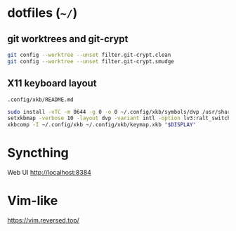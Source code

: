 # dotfiles (`~/`)

## git worktrees and git-crypt

```sh
git config --worktree --unset filter.git-crypt.clean
git config --worktree --unset filter.git-crypt.smudge
```

## X11 keyboard layout

`.config/xkb/README.md`

```sh
sudo install -vTC -m 0644 -g 0 -o 0 ~/.config/xkb/symbols/dvp /usr/share/X11/xkb/symbols/dvp
setxkbmap -verbose 10 -layout dvp -variant intl -option lv3:ralt_switch
xkbcomp -I ~/.config/xkb ~/.config/xkb/keymap.xkb "$DISPLAY"
```

# Syncthing

Web UI <http://localhost:8384>

# Vim-like

<https://vim.reversed.top/>
